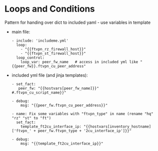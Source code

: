 # Loops and Conditions


Pattern for handing over dict to included yaml - use variables in template
* main file:
    ```
    - include: 'includeme.yml'
      loop:
        - "{{ftvpn_rz_firewall_host}}"
        - "{{ftvpn_st_firewall_host}}"
      loop_control:
        loop_var: peer_fw_name   # access in included yml like "{{peer_fw}}.ftvpn_cu_peer_address"
    ```
* included yml file (and jinja templates):
    ```
    - set_fact:
       peer_fw: "{{hostvars[peer_fw_name]}}"    #.ftvpn_cu_script_name}}"

    - debug:
        msg: "{{peer_fw.ftvpn_cu_peer_address}}"

    - name: Fix some variables with "ftvpn_type" in name (rename "hq" "rz" "st" to "ft")
      set_fact:
        template_ft2cu_interface_ip: "{{hostvars[inventory_hostname]['ftvpn_' + peer_fw.ftvpn_type + '2cu_interface_ip']}}"

    - debug:
        msg: "{{template_ft2cu_interface_ip}}"
    ```
